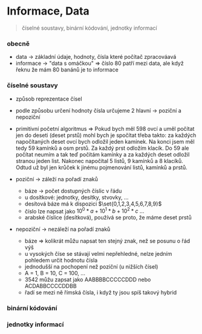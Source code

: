 # Informace, Data
> číselné soustavy, binární kódování, jednotky informací

### obecně
- data -> základní údaje, hodnoty, čísla které počítač zpracováavá
- informace -> "data s omáčkou" => číslo 80 patří mezi data, ale když řeknu že  mám 80 banánů je to informace

### číselné soustavy
- způsob reprezentace čísel
- podle způsobu určení hodnoty čísla určujeme 2 hlavní -> poziční a nepoziční
- primitivní početní algoritmus => Pokud bych měl 598 ovcí a uměl počítat jen do deseti (deset prstů) mohl bych je spočítat třeba takto: 
	za každých napočítaných deset ovcí bych odložil jeden kamínek. Na konci jsem měl tedy 59 kamínků a osm prstů. Za každý prst odložím klacík.
	Do 59 ale počítat neumím a tak teď počítám kamínky a za každých deset odložil stranou jeden list. 
	Nakonec napočítal 5 listů, 9 kamínků a 8 klacíků. Odtud už byl jen krůček k jinému pojmenování listů, kamínků a prstů.

- poziční -> záleží na pořadí znaků
	- báze -> počet dostupných číslic v řádu
	- u dosítkové: jednotky, desítky, stvovky, ...
	- desítová báze má k dispozici $\set{0,1,2,3,4,5,6,7,8,9}$ 
	- číslo lze napsat jako $10^0 * a + 10^1 * b + 10^2 * c \ \dots$
	- arabské číslice (desítková), používá se proto, že máme deset prstů 
	

- nepoziční -> nezáleží na pořadí znaků 
	- báze => kolikrát můžu napsat ten stejný znak, než se posunu o řád výš
	- u vysokých číse se stávají velmi nepřehledné, nelze jedním pohledem určit hodnotu čísla
	- jednodušší na pochopení než poziční (u nižších čísel)
	- A = 1, B = 10, C = 100, ...
	- 3542 můžu zapsat jako AABBBBCCCCCDDD nebo ACDABBCCCCDDBB
	- řadí se mezi ně římská čísla, i když ty jsou spíš takový hybrid

### binární kódování

### jednotky informací